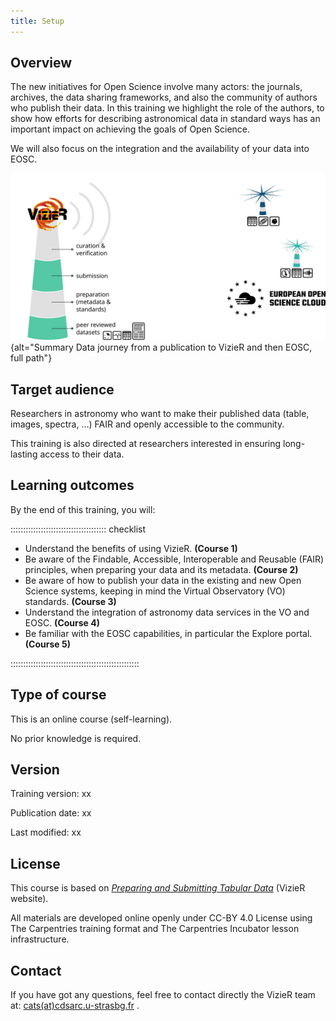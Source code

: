 ```yaml
---
title: Setup
---
```



## Overview

The new initiatives for Open Science involve many actors: the journals, archives, the data sharing frameworks, and also the community of authors who publish their data. In this training we highlight the role of the authors, to show how efforts for describing astronomical data in standard ways has an important impact on achieving the goals of Open Science.  

We will also focus on the integration and the availability of your data into EOSC.


![Full data journey from a publication to EOSC](https://raw.githubusercontent.com/cds-astro/a-FAIR-journey-for-astronomical-data/main/episodes/images/lighthouse/full.svg){alt="Summary Data journey from a publication to VizieR and then EOSC, full path"}




## Target audience

<!-- Astronomers who want to publish their data (table, images, spectra, …), and make them available to the community, following the FAIR principles. -->

Researchers in astronomy who want to make their published data (table, images, spectra, …) FAIR and openly accessible to the community. 

This training is also directed at researchers interested in ensuring long-lasting access to their data. 


## Learning outcomes

By the end of this training, you will:

:::::::::::::::::::::::::::::::::::::: checklist

- Understand the benefits of using VizieR. **(Course 1)**
- Be aware of the Findable, Accessible, Interoperable and Reusable (FAIR) principles, when preparing your data and its metadata. **(Course 2)**
- Be aware of how to publish your data in the existing and new Open Science systems, keeping in mind the Virtual Observatory (VO) standards. **(Course 3)**
- Understand the integration of astronomy data services in the VO and EOSC. **(Course 4)**
- Be familiar with the EOSC capabilities, in particular the Explore portal. **(Course 5)**

:::::::::::::::::::::::::::::::::::::::::::::::::::


## Type of course

This is an online course (self-learning).

No prior knowledge is required.


## Version

Training version: xx

Publication date: xx
 
Last modified: xx


## License

This course is based on [*Preparing and Submitting Tabular Data*][vizier-publi-data-home] (VizieR website).


All materials are developed online openly under CC-BY 4.0 License using The Carpentries training format and The Carpentries Incubator lesson infrastructure.


## Contact

If you have got any questions, feel free to contact directly the VizieR team at: [cats(at)cdsarc.u-strasbg.fr](mailto:cats@cdsarc.u-strasbg.fr) .



<!--  ----------------------------------------- -->
<!--            Link references                 -->
<!--  ----------------------------------------- -->
[vizier-publi-data-home]: https://vizier.cds.unistra.fr/vizier/submit.htx



